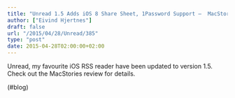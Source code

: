 ```yaml
---
title: "Unread 1.5 Adds iOS 8 Share Sheet, 1Password Support –  MacStories"
author: ["Eivind Hjertnes"]
draft: false
url: "/2015/04/28/Unread/385"
type: "post"
date: 2015-04-28T02:00:00+02:00
---
```


Unread, my favourite iOS RSS reader have been updated to version 1.5.
Check out the MacStories review for details.

(#blog)
